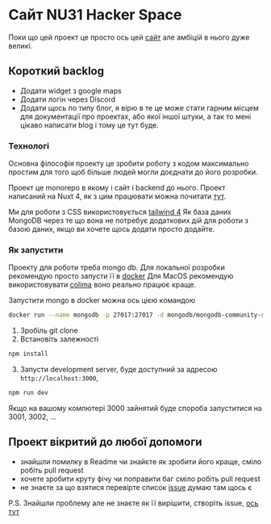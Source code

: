 # Сайт NU31 Hacker Space

Поки що цей проект це просто ось цей [сайт](https://nu31.space/) але амбіцій в нього дуже великі.

## Короткий backlog
- Додати widget з google maps
- Додати логін через Discord
- Додати щось по типу блог, я вірю в те це може стати гарним місцем для документації про проектах, або якої іншої штуки, а так то мені цікаво написати blog і тому це тут буде. 

### Технологі

Основна філософія проекту це зробити роботу з кодом максимально простим для того щоб більше людей могли доєднати до його розробки.

Проект це monorepo в якому і сайт і backend до нього. Проект написаний на Nuxt 4, як з цим працювати можна почитати [тут](https://nuxt.com/docs/getting-started/introduction). 

Ми для роботи з CSS використовується [tailwind 4](https://tailwindcss.com/)
Як база даних MongoDB через те що вона не потребує додаткових дій для роботи з базою даних, якщо ви хочете щось додати просто додайте. 

### Як запустити

Проекту для роботи треба mongo db. Для локальної розробки рекомендую просто запусти її в [docker](https://www.docker.com/)
Для MacOS рекомендую використовувати [colima](https://github.com/abiosoft/colima) воно реально працює краще.

Запустити mongo в docker можна ось цією командою

```bash
docker run --name mongodb -p 27017:27017 -d mongodb/mongodb-community-server:latest
```

1. Зробіль git clone
2. Встановіть залежності

```bash
npm install
```

3. Запусти development server, буде доступний за адресою `http://localhost:3000`, 

```bash
npm run dev
```

Якщо на вашому компютері 3000 зайнятий буде спороба запуститися на 3001, 3002, ...


## Проект вікритий до любої  допомоги
- знайшли помилку в Readme чи знайєте як зробити його краще, сміло робіть pull request
- хочете зробити круту фічу чи поправити баг сміло робіть pull request
- не знаєте за що взятися перевірте список [issue](https://github.com/nu31hackerspace/space/issues) думаю там щось є 

P.S. Знайшли проблему але не знаєте як її вирішити, створіть issue, [ось тут](https://github.com/nu31hackerspace/space/issues/new)